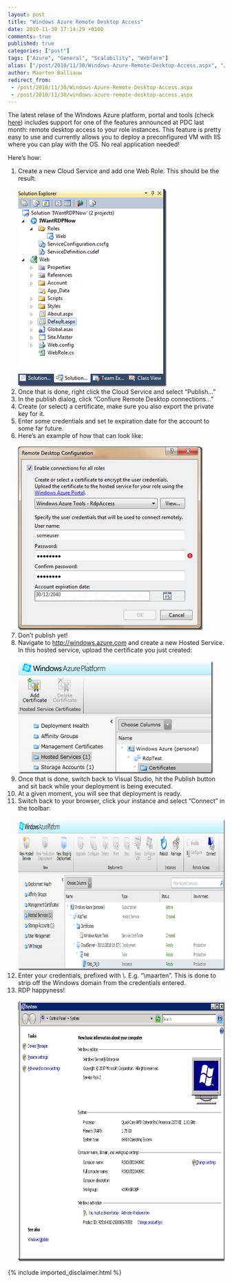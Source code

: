 ```yaml
---
layout: post
title: "Windows Azure Remote Desktop Access"
date: 2010-11-30 17:14:29 +0100
comments: true
published: true
categories: ["post"]
tags: ["Azure", "General", "Scalability", "Webfarm"]
alias: ["/post/2010/11/30/Windows-Azure-Remote-Desktop-Access.aspx", "/post/2010/11/30/windows-azure-remote-desktop-access.aspx"]
author: Maarten Balliauw
redirect_from:
 - /post/2010/11/30/Windows-Azure-Remote-Desktop-Access.aspx
 - /post/2010/11/30/windows-azure-remote-desktop-access.aspx
---
```

<p>The latest relase of the WIndows Azure platform, portal and tools (check <a href="http://is.gd/hZVr7" target="_blank">here</a>) includes support for one of the features announced at PDC last month: remote desktop access to your role instances. This feature is pretty easy to use and currently allows you to deploy a preconfigured VM with IIS where you can play with the OS. No real application needed!</p>  <p>Here’s how:</p>  <ol>   <li>Create a new Cloud Service and add one Web Role. This should be the result:     <br />      <br /><a href="/images/image_75.png"><img style="background-image: none; border-bottom: 0px; border-left: 0px; padding-left: 0px; padding-right: 0px; display: inline; border-top: 0px; border-right: 0px; padding-top: 0px" title="image" border="0" alt="image" src="/images/image_thumb_45.png" width="345" height="458" /></a>      <br /></li>    <li>Once that is done, right click the Cloud Service and select “Publish…”</li>    <li>In the publish dialog, click “Confiure Remote Desktop connections…”</li>    <li>Create (or select) a certificate, make sure you also export the private key for it.</li>    <li>Enter some credentials and set te expiration date for the account to some far future.</li>    <li>Here’s an example of how that can look like:     <br />      <br /><a href="/images/image_76.png"><img style="background-image: none; border-bottom: 0px; border-left: 0px; padding-left: 0px; padding-right: 0px; display: inline; border-top: 0px; border-right: 0px; padding-top: 0px" title="image" border="0" alt="image" src="/images/image_thumb_46.png" width="429" height="426" /></a>      <br /></li>    <li>Don’t publish yet!</li>    <li>Navigate to <a href="http://windows.azure.com">http://windows.azure.com</a> and create a new Hosted Service. In this hosted service, upload the certificate you just created:      <br />      <br /><a href="/images/image_77.png"><img style="background-image: none; border-bottom: 0px; border-left: 0px; padding-left: 0px; padding-right: 0px; display: inline; border-top: 0px; border-right: 0px; padding-top: 0px" title="image" border="0" alt="image" src="/images/image_thumb_47.png" width="453" height="262" /></a>      <br /></li>    <li>Once that is done, switch back to Visual Studio, hit the Publish button and sit back while your deployment is being executed.</li>    <li>At a given moment, you will see that deployment is ready.</li>    <li>Switch back to your browser, click your instance and select “Connect” in the toolbar:     <br />      <br /><a href="/images/image_78.png"><img style="background-image: none; border-bottom: 0px; border-left: 0px; padding-left: 0px; padding-right: 0px; display: inline; border-top: 0px; border-right: 0px; padding-top: 0px" title="image" border="0" alt="image" src="/images/image_thumb_48.png" width="991" height="351" /></a>      <br /></li>    <li>Enter your credentials, prefixed with \. E.g. “\maarten”. This is done to strip off the Windows domain from the credentials entered.</li>    <li>RDP happyness!     <br />      <br /><a href="/images/image_79.png"><img style="background-image: none; border-bottom: 0px; border-left: 0px; padding-left: 0px; padding-right: 0px; display: inline; border-top: 0px; border-right: 0px; padding-top: 0px" title="image" border="0" alt="image" src="/images/image_thumb_49.png" width="804" height="604" /></a></li> </ol>

{% include imported_disclaimer.html %}

